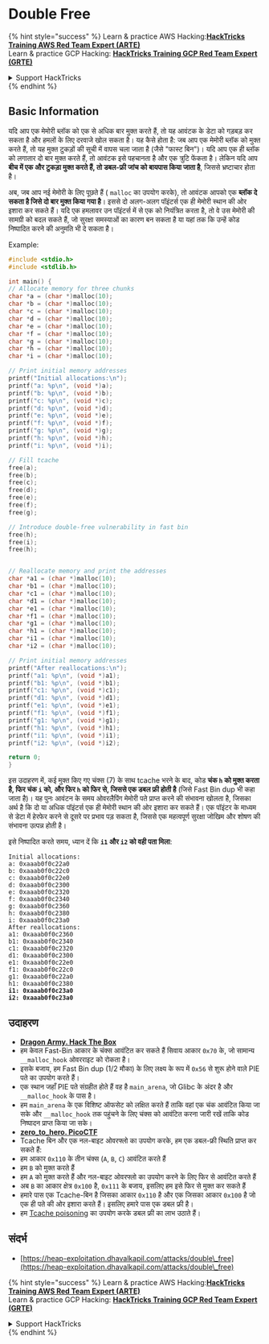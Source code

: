 # Double Free

{% hint style="success" %}
Learn & practice AWS Hacking:<img src="/.gitbook/assets/arte.png" alt="" data-size="line">[**HackTricks Training AWS Red Team Expert (ARTE)**](https://training.hacktricks.xyz/courses/arte)<img src="/.gitbook/assets/arte.png" alt="" data-size="line">\
Learn & practice GCP Hacking: <img src="/.gitbook/assets/grte.png" alt="" data-size="line">[**HackTricks Training GCP Red Team Expert (GRTE)**<img src="/.gitbook/assets/grte.png" alt="" data-size="line">](https://training.hacktricks.xyz/courses/grte)

<details>

<summary>Support HackTricks</summary>

* Check the [**subscription plans**](https://github.com/sponsors/carlospolop)!
* **Join the** 💬 [**Discord group**](https://discord.gg/hRep4RUj7f) or the [**telegram group**](https://t.me/peass) or **follow** us on **Twitter** 🐦 [**@hacktricks\_live**](https://twitter.com/hacktricks\_live)**.**
* **Share hacking tricks by submitting PRs to the** [**HackTricks**](https://github.com/carlospolop/hacktricks) and [**HackTricks Cloud**](https://github.com/carlospolop/hacktricks-cloud) github repos.

</details>
{% endhint %}

## Basic Information

यदि आप एक मेमोरी ब्लॉक को एक से अधिक बार मुक्त करते हैं, तो यह आवंटक के डेटा को गड़बड़ कर सकता है और हमलों के लिए दरवाजे खोल सकता है। यह कैसे होता है: जब आप एक मेमोरी ब्लॉक को मुक्त करते हैं, तो यह मुक्त टुकड़ों की सूची में वापस चला जाता है (जैसे "फास्ट बिन")। यदि आप एक ही ब्लॉक को लगातार दो बार मुक्त करते हैं, तो आवंटक इसे पहचानता है और एक त्रुटि फेंकता है। लेकिन यदि आप **बीच में एक और टुकड़ा मुक्त करते हैं, तो डबल-फ्री जांच को बायपास किया जाता है**, जिससे भ्रष्टाचार होता है।

अब, जब आप नई मेमोरी के लिए पूछते हैं ( `malloc` का उपयोग करके), तो आवंटक आपको एक **ब्लॉक दे सकता है जिसे दो बार मुक्त किया गया है**। इससे दो अलग-अलग पॉइंटर्स एक ही मेमोरी स्थान की ओर इशारा कर सकते हैं। यदि एक हमलावर उन पॉइंटर्स में से एक को नियंत्रित करता है, तो वे उस मेमोरी की सामग्री को बदल सकते हैं, जो सुरक्षा समस्याओं का कारण बन सकता है या यहां तक कि उन्हें कोड निष्पादित करने की अनुमति भी दे सकता है।

Example:
```c
#include <stdio.h>
#include <stdlib.h>

int main() {
// Allocate memory for three chunks
char *a = (char *)malloc(10);
char *b = (char *)malloc(10);
char *c = (char *)malloc(10);
char *d = (char *)malloc(10);
char *e = (char *)malloc(10);
char *f = (char *)malloc(10);
char *g = (char *)malloc(10);
char *h = (char *)malloc(10);
char *i = (char *)malloc(10);

// Print initial memory addresses
printf("Initial allocations:\n");
printf("a: %p\n", (void *)a);
printf("b: %p\n", (void *)b);
printf("c: %p\n", (void *)c);
printf("d: %p\n", (void *)d);
printf("e: %p\n", (void *)e);
printf("f: %p\n", (void *)f);
printf("g: %p\n", (void *)g);
printf("h: %p\n", (void *)h);
printf("i: %p\n", (void *)i);

// Fill tcache
free(a);
free(b);
free(c);
free(d);
free(e);
free(f);
free(g);

// Introduce double-free vulnerability in fast bin
free(h);
free(i);
free(h);


// Reallocate memory and print the addresses
char *a1 = (char *)malloc(10);
char *b1 = (char *)malloc(10);
char *c1 = (char *)malloc(10);
char *d1 = (char *)malloc(10);
char *e1 = (char *)malloc(10);
char *f1 = (char *)malloc(10);
char *g1 = (char *)malloc(10);
char *h1 = (char *)malloc(10);
char *i1 = (char *)malloc(10);
char *i2 = (char *)malloc(10);

// Print initial memory addresses
printf("After reallocations:\n");
printf("a1: %p\n", (void *)a1);
printf("b1: %p\n", (void *)b1);
printf("c1: %p\n", (void *)c1);
printf("d1: %p\n", (void *)d1);
printf("e1: %p\n", (void *)e1);
printf("f1: %p\n", (void *)f1);
printf("g1: %p\n", (void *)g1);
printf("h1: %p\n", (void *)h1);
printf("i1: %p\n", (void *)i1);
printf("i2: %p\n", (void *)i2);

return 0;
}
```
इस उदाहरण में, कई मुक्त किए गए चंक्स (7) के साथ tcache भरने के बाद, कोड **चंक `h` को मुक्त करता है, फिर चंक `i` को, और फिर `h` को फिर से, जिससे एक डबल फ्री होती है** (जिसे Fast Bin dup भी कहा जाता है)। यह पुनः आवंटन के समय ओवरलैपिंग मेमोरी पते प्राप्त करने की संभावना खोलता है, जिसका अर्थ है कि दो या अधिक पॉइंटर्स एक ही मेमोरी स्थान की ओर इशारा कर सकते हैं। एक पॉइंटर के माध्यम से डेटा में हेरफेर करने से दूसरे पर प्रभाव पड़ सकता है, जिससे एक महत्वपूर्ण सुरक्षा जोखिम और शोषण की संभावना उत्पन्न होती है।

इसे निष्पादित करते समय, ध्यान दें कि **`i1` और `i2` को वही पता मिला**:

<pre><code>Initial allocations:
a: 0xaaab0f0c22a0
b: 0xaaab0f0c22c0
c: 0xaaab0f0c22e0
d: 0xaaab0f0c2300
e: 0xaaab0f0c2320
f: 0xaaab0f0c2340
g: 0xaaab0f0c2360
h: 0xaaab0f0c2380
i: 0xaaab0f0c23a0
After reallocations:
a1: 0xaaab0f0c2360
b1: 0xaaab0f0c2340
c1: 0xaaab0f0c2320
d1: 0xaaab0f0c2300
e1: 0xaaab0f0c22e0
f1: 0xaaab0f0c22c0
g1: 0xaaab0f0c22a0
h1: 0xaaab0f0c2380
<strong>i1: 0xaaab0f0c23a0
</strong><strong>i2: 0xaaab0f0c23a0
</strong></code></pre>

## उदाहरण

* [**Dragon Army. Hack The Box**](https://7rocky.github.io/en/ctf/htb-challenges/pwn/dragon-army/)
* हम केवल Fast-Bin आकार के चंक्स आवंटित कर सकते हैं सिवाय आकार `0x70` के, जो सामान्य `__malloc_hook` ओवरराइट को रोकता है।
* इसके बजाय, हम Fast Bin dup (1/2 मौका) के लिए लक्ष्य के रूप में `0x56` से शुरू होने वाले PIE पते का उपयोग करते हैं।
* एक स्थान जहाँ PIE पते संग्रहीत होते हैं वह है `main_arena`, जो Glibc के अंदर है और `__malloc_hook` के पास है।
* हम `main_arena` के एक विशिष्ट ऑफसेट को लक्षित करते हैं ताकि वहां एक चंक आवंटित किया जा सके और `__malloc_hook` तक पहुंचने के लिए चंक्स को आवंटित करना जारी रखें ताकि कोड निष्पादन प्राप्त किया जा सके।
* [**zero_to_hero. PicoCTF**](https://7rocky.github.io/en/ctf/picoctf/binary-exploitation/zero_to_hero/)
* Tcache बिन और एक नल-बाइट ओवरफ्लो का उपयोग करके, हम एक डबल-फ्री स्थिति प्राप्त कर सकते हैं:
* हम आकार `0x110` के तीन चंक्स (`A`, `B`, `C`) आवंटित करते हैं
* हम `B` को मुक्त करते हैं
* हम `A` को मुक्त करते हैं और नल-बाइट ओवरफ्लो का उपयोग करने के लिए फिर से आवंटित करते हैं
* अब `B` का आकार क्षेत्र `0x100` है, `0x111` के बजाय, इसलिए हम इसे फिर से मुक्त कर सकते हैं
* हमारे पास एक Tcache-बिन है जिसका आकार `0x110` है और एक जिसका आकार `0x100` है जो एक ही पते की ओर इशारा करते हैं। इसलिए हमारे पास एक डबल फ्री है।
* हम [Tcache poisoning](tcache-bin-attack.md) का उपयोग करके डबल फ्री का लाभ उठाते हैं।

## संदर्भ

* [https://heap-exploitation.dhavalkapil.com/attacks/double\_free](https://heap-exploitation.dhavalkapil.com/attacks/double\_free)

{% hint style="success" %}
Learn & practice AWS Hacking:<img src="/.gitbook/assets/arte.png" alt="" data-size="line">[**HackTricks Training AWS Red Team Expert (ARTE)**](https://training.hacktricks.xyz/courses/arte)<img src="/.gitbook/assets/arte.png" alt="" data-size="line">\
Learn & practice GCP Hacking: <img src="/.gitbook/assets/grte.png" alt="" data-size="line">[**HackTricks Training GCP Red Team Expert (GRTE)**<img src="/.gitbook/assets/grte.png" alt="" data-size="line">](https://training.hacktricks.xyz/courses/grte)

<details>

<summary>Support HackTricks</summary>

* Check the [**subscription plans**](https://github.com/sponsors/carlospolop)!
* **Join the** 💬 [**Discord group**](https://discord.gg/hRep4RUj7f) or the [**telegram group**](https://t.me/peass) or **follow** us on **Twitter** 🐦 [**@hacktricks\_live**](https://twitter.com/hacktricks\_live)**.**
* **Share hacking tricks by submitting PRs to the** [**HackTricks**](https://github.com/carlospolop/hacktricks) and [**HackTricks Cloud**](https://github.com/carlospolop/hacktricks-cloud) github repos.

</details>
{% endhint %}
